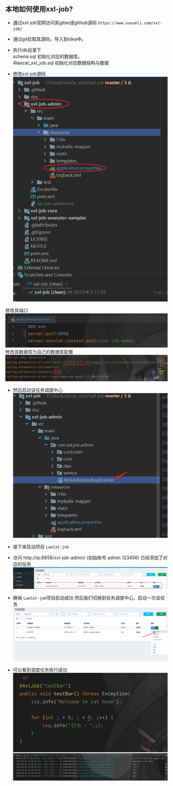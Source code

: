 ## 本地如何使用xxl-job?

* 通过xxl-job官网访问其gitee或github源码
`https://www.xuxueli.com/xxl-job/`

* 通过git拉取其源码，导入到idea中。

* 执行db目录下 \
schena.sql   初始化对应的数据库。 \
4laocat_xxl_job.sql  初始化对应数据结构与数据

* 修改xxl-job源码
![img_7.png](img_7.png)

修改其端口
![img_8.png](img_8.png)
修改其数据库为自己的数据库配置
![img_9.png](img_9.png)

* 然后启动该任务调度中心
![img_10.png](img_10.png)

* 接下来启动项目 `LaoCat-job`

* 访问 http://ip:8858/xxl-job-admin/ (初始账号 admin 123456)
已经添加了对应的任务
![img_11.png](img_11.png)

* 确保 `LaoCat-job`项目启动成功
然后我们切换到任务调度中心，启动一次该任务
![img_12.png](img_12.png)

* 可以看到调度任务执行成功
![img_13.png](img_13.png)
![img_14.png](img_14.png)